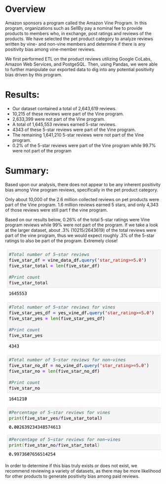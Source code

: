 # Overview
Amazon sponsors a program called the Amazon Vine Program. In this program, organizations such as SellBy pay a nominal fee to provide products to members who, in exchange, post ratings and reviews of the products. We have selected the pet product category to analyze reviews written by vine- and non-vine members and determine if there is any positivity bias among vine-member reviews.

We first performed ETL on the product reviews utilizing Google CoLabs, Amazon Web Services, and PostgeSQL. Then, using Pandas, we were able to further manipulate our exported data to dig into any potential positivity bias driven by this program.

# Results:
- Our dataset contained a total of 2,643,619 reviews. 
- 10,215 of these reviews were part of the Vine program.
- 2,633,399 were not part of the Vine program.
- A total of 1,645,553 reviews earned 5-star reviews.
- 4343 of these 5-star reviews were part of the Vine program.
- The remaining 1,641,210 5-star reviews were not part of the Vine program.
- 0.2% of the 5-star reviews were part of the Vine program while 99.7% were not part of the program


# Summary: 
Based upon our analysis, there does not appear to be any inherent positivity bias among Vine program reviews, specifically in the pet product category.

Only about 10,000 of the 2.6 million collected reviews on pet products were part of the Vine program. 1.6 million reviews earned 5 stars, and only 4,343 of those reviews were still part f the vine program. 

Based on our results below, 0.26% of the total 5-star ratings were Vine program reviews while 99% were not part of the program. If we take a look at the larger dataset, about .3% (10215/2643619) of the total reviews were part of the vine program, thus we would expect roughly .3% of the 5-star ratings to also be part of the program. Extremely close!

![Figure 1](Resources/analysis.png)

In order to determine if this bias truly exists or does not exist, we recommend reviewing a variety of datasets, as there may be more likelihood for other products to generate positivity bias among paid reviews.

